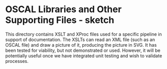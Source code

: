 # OSCAL Libraries and Other Supporting Files - sketch

This directory contains XSLT and XProc files used for a specific pipeline in support of documentation. The XSLTs can read an XML file (such as an OSCAL file) and draw a picture of it, producing the picture in SVG. It has been tested for viability, but not demonstrated or used. However, it will be potentially useful once we have integrated unit testing and wish to validate processes.
